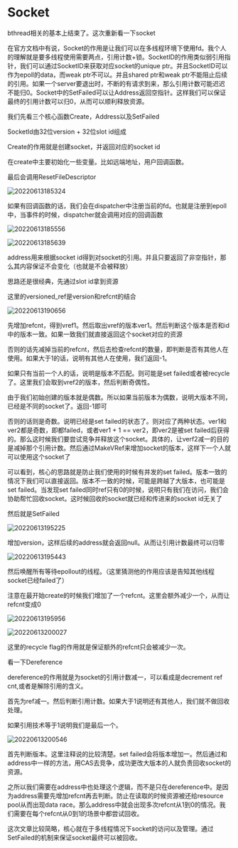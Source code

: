 # Socket

bthread相关的基本上结束了。这次重新看一下socket

在官方文档中有说，Socket的作用是让我们可以在多线程环境下使用fd。我个人的理解就是要多线程使用需要两点，引用计数+锁。SocketID的作用类似弱引用指针，我们可以通过SocketID来获取对应socket的unique ptr。并且SocketID可以作为epoll的data，而weak ptr不可以。并且shared ptr和weak ptr不能阻止后续的引用。如果一个server要退出时，不断的有请求到来，那么引用计数可能迟迟不能归0。Socket中的SetFailed可以让Address返回空指针。这样我们可以保证最终的引用计数可以归0，从而可以顺利释放资源。

我们先看三个核心函数Create，Address以及SetFailed

SocketId由32位version + 32位slot id组成

Create的作用就是创建socket，并返回对应的socket id

在create中主要初始化一些变量。比如远端地址，用户回调函数。

最后会调用ResetFileDescriptor

![20220613185324](https://picsheep.oss-cn-beijing.aliyuncs.com/pic/20220613185324.png)

如果有回调函数的话，我们会在dispatcher中注册当前的fd。也就是注册到epoll中，当事件的时候，dispatcher就会调用对应的回调函数

![20220613185556](https://picsheep.oss-cn-beijing.aliyuncs.com/pic/20220613185556.png)

![20220613185639](https://picsheep.oss-cn-beijing.aliyuncs.com/pic/20220613185639.png)

address用来根据socket id得到对socket的引用。并且只要返回了非空指针，那么其内容保证不会变化（也就是不会被释放）

思路还是很经典，先通过slot id拿到资源

这里的versioned_ref是version和refcnt的结合

![20220613190656](https://picsheep.oss-cn-beijing.aliyuncs.com/pic/20220613190656.png)

先增加refcnt，得到vref1。然后取出vref的版本ver1。然后判断这个版本是否和id中的版本一致。如果一致我们就直接返回这个socket对应的资源

否则的话先减掉当前的refcnt，然后去检查refcnt的数量，即判断是否有其他人在使用。如果大于1的话，说明有其他人在使用，我们返回-1。

如果只有当前一个人的话，说明是版本不匹配。则可能是set failed或者被recycle了。这里我们会取到vref2的版本，然后判断奇偶性。

由于我们初始创建的版本就是偶数。所以如果当前版本为偶数，说明大版本不同，已经是不同的socket了。返回-1即可

否则的话则是奇数。说明已经是set failed的状态了。则对应了两种状态。ver1和ver2都是奇数，即都failed，或者ver1 + 1 == ver2，即ver2是被set failed后获得的。那么这时候我们要尝试竞争并释放这个socket。具体的，让verf2减一的目的是减掉那个引用计数。然后通过MakeVRef来增加socket的版本，这样下一个人就可以使用这个socket了

可以看到，核心的思路就是防止我们使用的时候有并发的set failed。版本一致的情况下我们可以直接返回。版本不一致的时候，可能是跨越了大版本，也可能是set failed。当发现set failed同时ref只有0的时候，说明只有我们在访问，我们会协助帮忙回收socket。这时候回收的socket就已经和传进来的socket id无关了

然后就是SetFailed

![20220613195225](https://picsheep.oss-cn-beijing.aliyuncs.com/pic/20220613195225.png)

增加version，这样后续的address就会返回null。从而让引用计数最终可以归零

![20220613195443](https://picsheep.oss-cn-beijing.aliyuncs.com/pic/20220613195443.png)

然后唤醒所有等待epollout的线程。（这里猜测他的作用应该是告知其他线程socket已经failed了）

注意在最开始create的时候我们增加了一个refcnt。这里会额外减少一个，从而让refcnt变成0

![20220613195956](https://picsheep.oss-cn-beijing.aliyuncs.com/pic/20220613195956.png)

![20220613200027](https://picsheep.oss-cn-beijing.aliyuncs.com/pic/20220613200027.png)

这里的recycle flag的作用就是保证额外的refcnt只会被减少一次。

看一下Dereference

dereference的作用就是为socket的引用计数减一，可以看成是decrement ref cnt,或者是解除引用的含义。

首先为ref减一。然后判断引用计数。如果大于1说明还有其他人，我们就不做回收处理。

如果引用技术等于1说明我们是最后一个。

![20220613200546](https://picsheep.oss-cn-beijing.aliyuncs.com/pic/20220613200546.png)

首先判断版本。这里注释说的比较清楚。set failed会将版本增加一。然后通过和address中一样的方法，用CAS去竞争，成功更改大版本的人就负责回收socket的资源。

之所以我们需要在address中也处理这个逻辑，而不是只在dereference中。是因为address需要先增加refcnt再去判断。防止在读取的时候资源被还给resource pool从而出现data race。那么address中就会出现多次refcnt从1到0的情况。我们需要在每个refcnt从0到1的场景中都尝试回收。

这次文章比较简略，核心就在于多线程情况下socket的访问以及管理。通过SetFailed的机制来保证socket最终可以被回收。